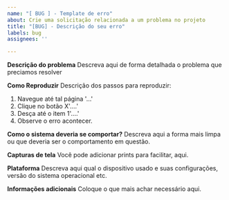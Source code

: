 ```yaml
---
name: "[ BUG ] - Template de erro"
about: Crie uma solicitação relacionada a um problema no projeto
title: "[BUG] - Descrição do seu erro"
labels: bug
assignees: ''

---
```


**Descrição do problema**
Descreva aqui de forma detalhada o problema que preciamos resolver

**Como Reproduzir**
Descrição dos passos para reproduzir:
1. Navegue até tal página '...'
2. Clique no botão X'....'
3. Desça até o item 1'....'
4. Observe o erro acontecer.

**Como o sistema deveria se comportar?**
Descreva aqui a forma mais limpa ou que deveria ser o comportamento em questão.

**Capturas de tela**
Você pode adicionar prints para facilitar, aqui.

**Plataforma**
Descreva aqui qual o dispositivo usado e suas configurações, versão do sistema operacional etc.

**Informações adicionais**
Coloque o que mais achar necessário aqui.
